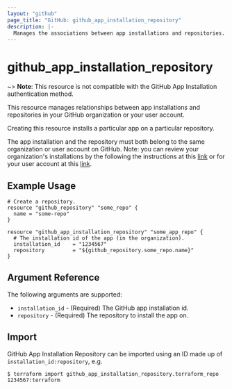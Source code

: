 ```yaml
---
layout: "github"
page_title: "GitHub: github_app_installation_repository"
description: |-
  Manages the associations between app installations and repositories.
---
```


# github_app_installation_repository

~> **Note**: This resource is not compatible with the GitHub App Installation authentication method.

This resource manages relationships between app installations and repositories
in your GitHub organization or your user account.

Creating this resource installs a particular app on a particular repository.

The app installation and the repository must both belong to the same
organization or user account on GitHub. Note: you can review your organization's installations
by the following the instructions at this
[link](https://docs.github.com/en/github/setting-up-and-managing-organizations-and-teams/reviewing-your-organizations-installed-integrations) or for your user account at this [link](https://docs.github.com/en/apps/using-github-apps/reviewing-and-modifying-installed-github-apps).

## Example Usage

```hcl
# Create a repository.
resource "github_repository" "some_repo" {
  name = "some-repo"
}

resource "github_app_installation_repository" "some_app_repo" {
  # The installation id of the app (in the organization).
  installation_id    = "1234567"
  repository         = "${github_repository.some_repo.name}"
}
```

## Argument Reference

The following arguments are supported:

* `installation_id` - (Required) The GitHub app installation id.
* `repository`      - (Required) The repository to install the app on.

## Import

GitHub App Installation Repository can be imported
using an ID made up of `installation_id:repository`, e.g.

```
$ terraform import github_app_installation_repository.terraform_repo 1234567:terraform
```
